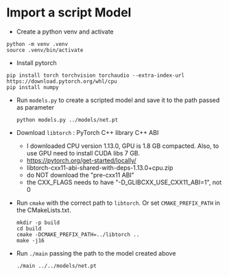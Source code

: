 # Import a script Model

- Create a python venv and activate  

```shell
python -m venv .venv
source .venv/bin/activate
```
- Install pytorch  

```shell
pip install torch torchvision torchaudio --extra-index-url https://download.pytorch.org/whl/cpu
pip install numpy
```
- Run `models.py` to create a scripted model and save it to the path passed as parameter
    ```shell
    python models.py ../models/net.pt
    ```
- Download `libtorch` : PyTorch C++ library C++ ABI
    - I downloaded CPU version 1.13.0, GPU is 1.8 GB compacted. Also, to use GPU need to install CUDA libs 7 GB.
    - https://pytorch.org/get-started/locally/
    - libtorch-cxx11-abi-shared-with-deps-1.13.0+cpu.zip
    - do NOT download the "pre-cxx11 ABI"
    - the CXX_FLAGS needs to have "-D_GLIBCXX_USE_CXX11_ABI=1", not 0
- Run `cmake` with the correct path to `libtorch`. Or set `CMAKE_PREFIX_PATH` in the CMakeLists.txt.

    ```shell
    mkdir -p build
    cd build
    cmake -DCMAKE_PREFIX_PATH=../libtorch ..
    make -j16
    ```
- Run `./main` passing the path to the model created above    

    ```shell
    ./main ../../models/net.pt
    ```